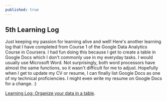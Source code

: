 ```yaml
---
published: true
---
```

## 5th Learning Log

Just keeping my passion for learning alive and well! Here's another learning log that I have completed from Course 1 of the Google Data Analytics Course in Coursera. I had fun doing this because I get to create a table in Google Docs which I don't commonly use in my everyday tasks. I would usually use Microsoft Word. Not surprisingly, both word processors have almost the same functions, so it wasn't difficult for me to adjust. Hopefully when I get to update my CV or resume, I can finally list Google Docs as one of my technical proficiencies. I might even write my resume on Google Docs for a change. :)

[Learning Log: Organize your data in a table](https://docs.google.com/document/d/19R6YV4tJYxqNVo04X7k5ldc7lDNkTpr_UtkxlygeKfA/edit?usp=sharing).
